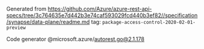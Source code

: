 Generated from https://github.com/Azure/azure-rest-api-specs/tree/3c764635e7d442b3e74caf593029fcd440b3ef82//specification/synapse/data-plane/readme.md tag: `package-access-control-2020-02-01-preview`

Code generator @microsoft.azure/autorest.go@2.1.178


